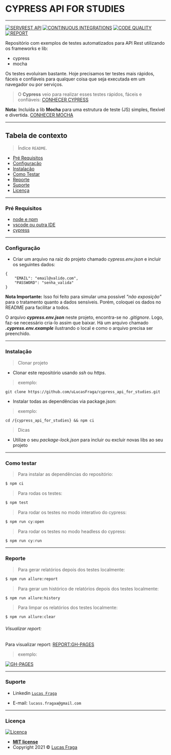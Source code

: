 # CYPRESS API FOR STUDIES
-----------------------

[![SERVREST API](https://img.shields.io/badge/API-ServeRest-green)](https://github.com/PauloGoncalvesBH/ServeRest/)
[![CONTINUOUS INTEGRATIONS](https://github.com/uLucasFraga/cypress_api_for_studies/actions/workflows/ci.yml/badge.svg)](https://github.com/uLucasFraga/cypress_api_for_studies/actions/workflows/ci.yml)
[![CODE QUALITY](https://www.code-inspector.com/project/21255/score/svg)](https://frontend.code-inspector.com/public/project/21255/cypress_api_for_studies/dashboard)
[![REPORT](https://img.shields.io/badge/report-valid-brightgreen)](https://ulucasfraga.github.io/cypress_api_for_studies/)


Repositório com exemplos de testes automatizados para API Rest utilizando os frameworks e lib:
- cypress
- mocha

Os testes evoluíram bastante.
Hoje precisamos ter testes mais rápidos, fáceis e confiáveis para qualquer coisa que seja executada em um navegador ou por serviços.

> O **Cypress** veio para realizar esses testes rápidos, fáceis e confiáveis: [CONHECER CYPRESS](https://github.com/cypress-io/cypress)

**Nota:** Incluída a lib **Mocha** para uma estrutura de teste (JS) simples, flexível e divertida.
[CONHECER MOCHA](https://github.com/mochajs/mocha)

-----------------------


## Tabela de contexto

> Índice `README`.

  - [Pré Requisitos](#pré-requisitos)
  - [Configuração](#configuração)
  - [Instalação](#instalação)
  - [Como Testar](#como-testar)
  - [Reporte](#report)
  - [Suporte](#suporte)
  - [Licença](#licença)

-----------------------


### Pré Requisitos

- [node e npm](https://nodejs.org/en/)
- [vscode ou outra IDE](https://code.visualstudio.com/download)
- [cypress](https://www.cypress.io/)

-----------------------


### Configuração

- Criar um arquivo na raiz do projeto chamado _cypress.env.json_ e incluir os seguintes dados:

```
{
    "EMAIL": "email@valido.com",
    "PASSWORD": "senha_valida"
}
```

**Nota Importante:** Isso foi feito para simular uma possível _"não exposição"_ para o tratamento quanto a dados sensíveis. Porém, coloquei os dados no README para facilitar a todos.

O arquivo **_cypress.env.json_** neste projeto, encontra-se no _.gitignore_. Logo, faz-se necessário cria-lo assim que baixar. Há um arquivo chamado **_.cypress.env.example_** ilustrando o local e como o arquivo precisa ser preenchido.


-----------------------


### Instalação

> Clonar projeto

- Clonar este repositório usando _ssh_ ou _https_.

> exemplo:

`git clone https://github.com/uLucasFraga/cypress_api_for_studies.git`

- Instalar todas as dependências via package.json:

> exemplo:

`cd /{cypress_api_for_studies} && npm ci`


> Dicas

- Utilize o seu _package-lock.json_ para incluir ou excluir novas libs ao seu projeto


-----------------------


### Como testar


> Para instalar as dependências do repositório:

```bash
$ npm ci
```

> Para rodas os testes:

```bash
$ npm test
```

> Para rodar os testes no modo interativo do cypress:

```bash
$ npm run cy:open
```

> Para rodar os testes no modo headless do cypress:

```bash
$ npm run cy:run
```


-----------------------


### Reporte

> Para gerar relatórios depois dos testes localmente:

```bash
$ npm run allure:report
```

> Para gerar um histórico de relatórios depois dos testes localmente:

```bash
$ npm run allure:history
```

> Para limpar os relatórios dos testes localmente:

```bash
$ npm run allure:clear
```

###### Visualizar report:

Para visualizar report: [REPORT:GH-PAGES](https://ulucasfraga.github.io/cypress_api_for_studies/)

> exemplo:

[![GH-PAGES](https://i.imgur.com/X19M47D.png)](https://ulucasfraga.github.io/cypress_api_for_studies/)



-----------------------


### Suporte

- Linkedin <a href="https://www.linkedin.com/in/ulucasfraga/" target="_blank">`Lucas Fraga`</a>

- E-mail: `lucass.fragaa@gmail.com`


-----------------------


### Licença

[![Licença](http://img.shields.io/:license-mit-blue.svg?style=flat-square)](http://badges.mit-license.org)

- **[MIT license](http://opensource.org/licenses/mit-license.php)**
- Copyright 2021 © <a href="https://www.linkedin.com/in/ulucasfraga" target="_blank">Lucas Fraga</a>

